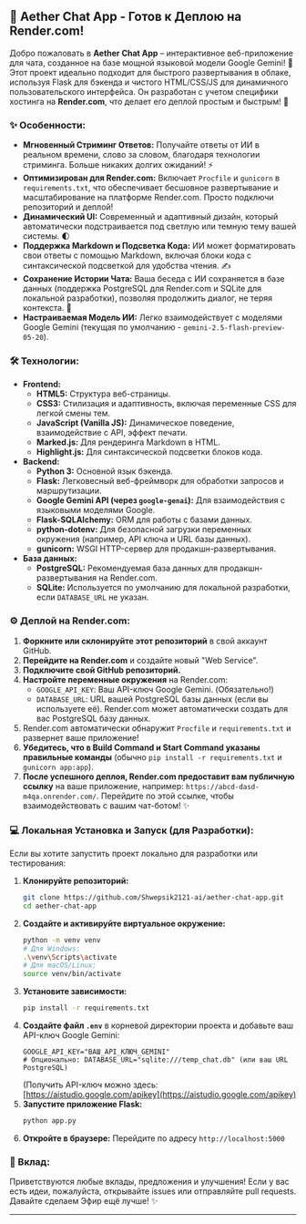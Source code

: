 ## 🚀 Aether Chat App - Готов к Деплою на Render.com\!

Добро пожаловать в **Aether Chat App** – интерактивное веб-приложение для чата, созданное на базе мощной языковой модели Google Gemini\! 🤖 Этот проект идеально подходит для быстрого развертывания в облаке, используя Flask для бэкенда и чистого HTML/CSS/JS для динамичного пользовательского интерфейса. Он разработан с учетом специфики хостинга на **Render.com**, что делает его деплой простым и быстрым\! 🎉

### ✨ Особенности:

  * **Мгновенный Стриминг Ответов:** Получайте ответы от ИИ в реальном времени, слово за словом, благодаря технологии стриминга. Больше никаких долгих ожиданий\! ⚡️
  * **Оптимизирован для Render.com:** Включает `Procfile` и `gunicorn` в `requirements.txt`, что обеспечивает бесшовное развертывание и масштабирование на платформе Render.com. Просто подключи репозиторий и деплой\!
  * **Динамический UI:** Современный и адаптивный дизайн, который автоматически подстраивается под светлую или темную тему вашей системы. 🌓
  * **Поддержка Markdown и Подсветка Кода:** ИИ может форматировать свои ответы с помощью Markdown, включая блоки кода с синтаксической подсветкой для удобства чтения. ✍️
  * **Сохранение Истории Чата:** Ваша беседа с ИИ сохраняется в базе данных (поддержка PostgreSQL для Render.com и SQLite для локальной разработки), позволяя продолжить диалог, не теряя контекста. 💾
  * **Настраиваемая Модель ИИ:** Легко взаимодействует с моделями Google Gemini (текущая по умолчанию - `gemini-2.5-flash-preview-05-20`).

### 🛠️ Технологии:

  * **Frontend:**
      * **HTML5:** Структура веб-страницы. 
      * **CSS3:** Стилизация и адаптивность, включая переменные CSS для легкой смены тем. 
      * **JavaScript (Vanilla JS):** Динамическое поведение, взаимодействие с API, эффект печати. 
      * **Marked.js:** Для рендеринга Markdown в HTML. 
      * **Highlight.js:** Для синтаксической подсветки блоков кода. 
  * **Backend:**
      * **Python 3:** Основной язык бэкенда.
      * **Flask:** Легковесный веб-фреймворк для обработки запросов и маршрутизации.
      * **Google Gemini API (через `google-genai`):** Для взаимодействия с языковыми моделями Google.
      * **Flask-SQLAlchemy:** ORM для работы с базами данных.
      * **python-dotenv:** Для безопасной загрузки переменных окружения (например, API ключа и URL базы данных).
      * **gunicorn:** WSGI HTTP-сервер для продакшн-развертывания.
  * **База данных:**
      * **PostgreSQL:** Рекомендуемая база данных для продакшн-развертывания на Render.com.
      * **SQLite:** Используется по умолчанию для локальной разработки, если `DATABASE_URL` не указан.

### ⚙️ Деплой на Render.com:

1.  **Форкните или склонируйте этот репозиторий** в свой аккаунт GitHub.
2.  **Перейдите на Render.com** и создайте новый "Web Service".
3.  **Подключите свой GitHub репозиторий.**
4.  **Настройте переменные окружения** на Render.com:
      * `GOOGLE_API_KEY`: Ваш API-ключ Google Gemini. (Обязательно\!)
      * `DATABASE_URL`: URL вашей PostgreSQL базы данных (если вы используете её). Render.com может автоматически создать для вас PostgreSQL базу данных.
5.  Render.com автоматически обнаружит `Procfile` и `requirements.txt` и развернет ваше приложение\!
6.  **Убедитесь, что в Build Command и Start Command указаны правильные команды** (обычно `pip install -r requirements.txt` и `gunicorn app:app`).
7.  **После успешного деплоя, Render.com предоставит вам публичную ссылку** на ваше приложение, например: `https://abcd-dasd-m4qa.onrender.com/`. Перейдите по этой ссылке, чтобы взаимодействовать с вашим чат-ботом\! ✨

### 💻 Локальная Установка и Запуск (для Разработки):

Если вы хотите запустить проект локально для разработки или тестирования:

1.  **Клонируйте репозиторий:**
    ```bash
    git clone https://github.com/Shwepsik2121-ai/aether-chat-app.git
    cd aether-chat-app
    ```
2.  **Создайте и активируйте виртуальное окружение:**
    ```bash
    python -m venv venv
    # Для Windows:
    .\venv\Scripts\activate
    # Для macOS/Linux:
    source venv/bin/activate
    ```
3.  **Установите зависимости:**
    ```bash
    pip install -r requirements.txt
    ```
4.  **Создайте файл `.env`** в корневой директории проекта и добавьте ваш API-ключ Google Gemini:
    ```
    GOOGLE_API_KEY="ВАШ_API_КЛЮЧ_GEMINI"
    # Опционально: DATABASE_URL="sqlite:///temp_chat.db" (или ваш URL PostgreSQL)
    ```
    (Получить API-ключ можно здесь: [https://aistudio.google.com/apikey](https://aistudio.google.com/apikey)
5.  **Запустите приложение Flask:**
    ```bash
    python app.py
    ```
6.  **Откройте в браузере:** Перейдите по адресу `http://localhost:5000`

### 🤝 Вклад:

Приветствуются любые вклады, предложения и улучшения\! Если у вас есть идеи, пожалуйста, открывайте issues или отправляйте pull requests. Давайте сделаем Эфир ещё лучше\! ✨

-----
